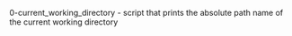 0-current_working_directory - script that prints the absolute path name of the current working directory
